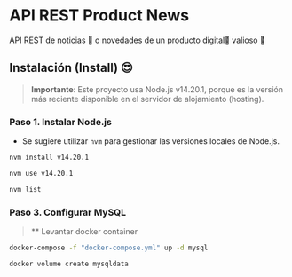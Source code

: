 # API REST Product News

API REST de noticias 📰 o novedades de un producto digital🎁 valioso 💜

## Instalación (Install) 😍

> **Importante**: Este proyecto usa Node.js v14.20.1, porque es la versión más reciente disponible en el servidor de alojamiento (hosting).

### Paso 1. Instalar Node.js

* Se sugiere utilizar `nvm` para gestionar las versiones locales de Node.js.

```bash
nvm install v14.20.1

nvm use v14.20.1

nvm list
```

### Paso 3. Configurar MySQL

> ** Levantar docker container

```bash
docker-compose -f "docker-compose.yml" up -d mysql
```

```bash
docker volume create mysqldata
```
